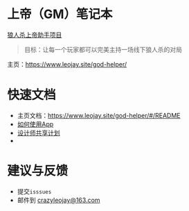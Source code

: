 # 上帝（GM）笔记本

[狼人杀上帝助手项目](https://www.leojay.site/god-helper/)

> 目标：让每一个玩家都可以完美主持一场线下狼人杀的对局

主页：https://www.leojay.site/god-helper/



# 快速文档

- 主页文档：https://www.leojay.site/god-helper/#/README
- [如何使用App](https://www.leojay.site/god-helper/#/QuickGame)
- [设计师共享计划](https://www.leojay.site/god-helper/#/DesignerCooperation)
- 





# 建议与反馈

- 提交`isssues`
- 邮件到 crazyleojay@163.com